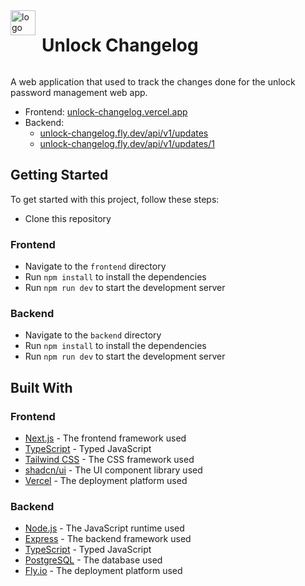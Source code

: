 <div style="display: flex; gap: 10px">
    <a style="border-radius: 3px;" href="https://unlock-changelog.vercel.app">
        <img src="https://unlock-yushanwebdev.vercel.app/icon.png" alt="logo" style="width: 40px;height: 40px;">
    </a>
    <h1>Unlock Changelog</h1>
</div>

A web application that used to track the changes done for the unlock password management web app.

- Frontend: [unlock-changelog.vercel.app](https://unlock-changelog.vercel.app)
- Backend:
  - [unlock-changelog.fly.dev/api/v1/updates](https://unlock-changelog.fly.dev/api/v1/updates)
  - [unlock-changelog.fly.dev/api/v1/updates/1](https://unlock-changelog.fly.dev/api/v1/updates/1)

## Getting Started

To get started with this project, follow these steps:

- Clone this repository

### Frontend

- Navigate to the `frontend` directory
- Run `npm install` to install the dependencies
- Run `npm run dev` to start the development server

### Backend

- Navigate to the `backend` directory
- Run `npm install` to install the dependencies
- Run `npm run dev` to start the development server

## Built With

### Frontend

- [Next.js](https://nextjs.org/) - The frontend framework used
- [TypeScript](https://www.typescriptlang.org/) - Typed JavaScript
- [Tailwind CSS](https://tailwindcss.com/) - The CSS framework used
- [shadcn/ui](https://ui.shadcn.com) - The UI component library used
- [Vercel](https://vercel.com/) - The deployment platform used

### Backend

- [Node.js](https://nodejs.org/en/) - The JavaScript runtime used
- [Express](https://expressjs.com/) - The backend framework used
- [TypeScript](https://www.typescriptlang.org/) - Typed JavaScript
- [PostgreSQL](https://www.postgresql.org/) - The database used
- [Fly.io](https://fly.io/) - The deployment platform used
